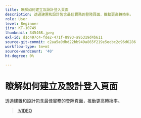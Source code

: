 ```yaml
---
title: 瞭解如何建立及設計登入頁面
description: 透過建置和設計包含最佳實務的登陸頁面，推動更高轉換率。
role: User
level: Beginner
jira: KT-10749
thumbnail: 345468.jpeg
exl-id: d1c497c4-fde2-471f-8993-a95319d4b611
source-git-commit: c2aa5a0dbd22bb949a865f219e5ecbc2c96d6286
workflow-type: tm+mt
source-wordcount: '40'
ht-degree: 0%

---
```


# 瞭解如何建立及設計登入頁面

透過建置和設計包含最佳實務的登陸頁面，推動更高轉換率。

>[!VIDEO](https://video.tv.adobe.com/v/345468/?quality=12&learn=on)
